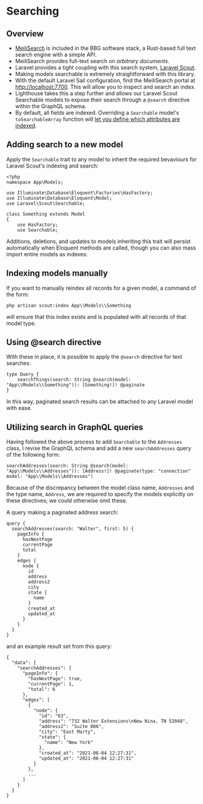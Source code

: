 # Searching

## Overview

- [MeiliSearch](https://github.com/meilisearch/MeiliSearch) is included in the BBG software stack, a Rust-based full text search engine with a simple API.
- MeiliSearch provides full-text search on _arbitrary documents_.
- Laravel provides a tight coupling with this search system, [Laravel Scout](https://laravel.com/docs/8.x/scout).
- Making models searchable is extremely straightforward with this library.
- With the default Laravel Sail configuration, find the MeiliSearch portal at [http://localhost:7700](http://localhost:7700). This will allow you to inspect and search an index.
- Lighthouse takes this a step further and allows our Laravel Scout Searchable models to expose their search through a `@search` directive within the GraphQL schema.
- By default, all fields are indexed.  Overriding a `Searchable` model's `toSearchableArray` function will [let you define which attributes are indexed](https://laravel.com/docs/5.3/scout#configuring-searchable-data).

## Adding search to a new model

Apply the `Searchable` trait to any model to inherit the required bevaviours for Laravel Scout's indexing and search:

```
<?php
namespace App\Models;

use Illuminate\Database\Eloquent\Factories\HasFactory;
use Illuminate\Database\Eloquent\Model;
use Laravel\Scout\Searchable;

class Something extends Model
{
    use HasFactory;
    use Searchable;
```

Additions, deletions, and updates to models inheriting this trait will persist automatically when Eloquent methods are called, though you can also mass import entire models as indexes:

## Indexing models manually

If you want to manually reindex all records for a given model, a command of the form:

`php artisan scout:index App\\Models\\Something`

will ensure that this index exists and is populated with all records of that model type.

## Using @search directive

With these in place, it is possible to apply the `@search` directive for text searches:

```
type Query {
    searchThings(search: String @search(model: "App\\Models\\Something")): [Something!]! @paginate
}
```

In this way, paginated search results can be attached to any Laravel model with ease.

## Utilizing search in GraphQL queries

Having followed the above process to add `Searchable` to the `Addresses` class, I revise the GraphQL schema and add a new `searchAddresses` query of the following form:

```
searchAddresses(search: String @search(model: "App\\Models\\Addresses")): [Address!]! @paginate(type: "connection" model: "App\\Models\\Addresses")
```

Because of the discrepancy between the model class name, `Addresses` and the type name, `Address`, we are required to specify the models explicitly on these directives; we could otherwise omit these.

A query making a paginated address search:

```
query {
  searchAddresses(search: "Walter", first: 5) {
    pageInfo {
      hasNextPage
      currentPage
      total
    }
    edges {
      node {
        id
        address
        address2
        city
        state {
          name
        }
        created_at
        updated_at
      }
    }
  }
}
```

and an example result set from this query:

```
{
  "data": {
    "searchAddresses": {
      "pageInfo": {
        "hasNextPage": true,
        "currentPage": 1,
        "total": 6
      },
      "edges": [
        {
          "node": {
            "id": "63",
            "address": "732 Walter Extensions\nNew Nina, TN 52048",
            "address2": "Suite 086",
            "city": "East Marty",
            "state": {
              "name": "New York"
            },
            "created_at": "2021-06-04 12:27:31",
            "updated_at": "2021-06-04 12:27:31"
          }
        },
        ...
      ]
    }
  }
}
```
